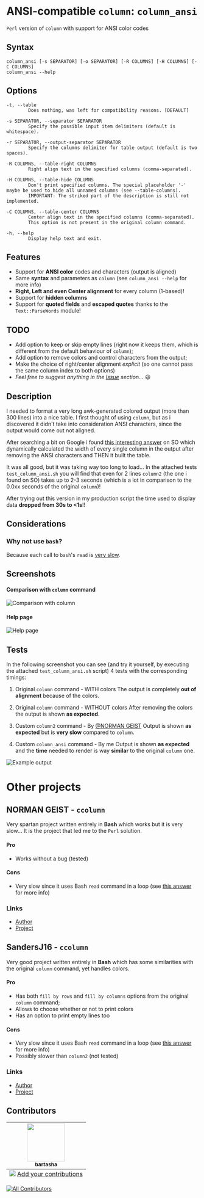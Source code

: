 # ANSI-compatible `column`: `column_ansi`
`Perl` version of `column` with support for ANSI color codes

## Syntax
```shell
column_ansi [-s SEPARATOR] [-o SEPARATOR] [-R COLUMNS] [-H COLUMNS] [-C COLUMNS]
column_ansi --help
```

## Options
```
-t, --table
        Does nothing, was left for compatibility reasons. [DEFAULT]

-s SEPARATOR, --separator SEPARATOR
        Specify the possible input item delimiters (default is whitespace).

-r SEPARATOR, --output-separator SEPARATOR
        Specify the columns delimiter for table output (default is two spaces).

-R COLUMNS, --table-right COLUMNS
        Right align text in the specified columns (comma-separated).

-H COLUMNS, --table-hide COLUMNS
        Don't print specified columns. The special placeholder '-' maybe be used to hide all unnamed columns (see --table-columns).
        IMPORTANT: The striked part of the description is still not implemented.

-C COLUMNS, --table-center COLUMNS
        Center align text in the specified columns (comma-separated). 
        This option is not present in the original column command.

-h, --help
        Display help text and exit.
```

## Features
- Support for **ANSI color** codes and characters (output is aligned)
- Same **syntax** and parameters as `column` (see `column_ansi --help` for more info)
- **Right, Left and even Center alignment** for every column (1-based)!
- Support for **hidden columns**
- Support for **quoted fields** and **escaped quotes** thanks to the `Text::ParseWords` module!


## TODO
- Add option to keep or skip empty lines (right now it keeps them, which is different from the default behaviour of `column`);
- Add option to remove colors and control characters from the output;
- Make the choice of right/center alignment _explicit_ (so one cannot pass the same column index to both options)
- _Feel free to suggest anything in the [Issue](https://github.com/LukeSavefrogs/column_ansi/issues) section..._ 😃

## Description
I needed to format a very long awk-generated colored output (more than 300 lines) into a nice table.
I first thought of using `column`, but as i discovered it didn't take into consideration ANSI characters, since the output would come out not aligned.

After searching a bit on Google i found [this interesting answer](https://stackoverflow.com/a/38762316/8965861) on SO which dynamically calculated the width of every single column in the output after removing the ANSI characters and THEN it built the table.

It was all good, but it was taking way too long to load... In the attached tests `test_column_ansi.sh` you will find that even for 2 lines `column2` (the one i found on SO) takes up to 2-3 seconds (which is a lot in comparison to the 0.0xx seconds of the original `column`)!

After trying out this version in my production script the time used to display data **dropped from 30s to <1s**!!


## Considerations
### Why not use `bash`?
Because each call to `bash`'s `read` is [very slow](https://unix.stackexchange.com/a/169765/348102).

## Screenshots
#### Comparison with `column` command
![Comparison with column](https://user-images.githubusercontent.com/33452387/147605328-e786c713-afdb-4913-ab77-652098935b45.png)

#### Help page
![Help page](https://user-images.githubusercontent.com/33452387/162549413-8ebbf962-c3a5-48ff-8573-2488c94e6e52.png)

## Tests
In the following screenshot you can see (and try it yourself, by executing the attached `test_column_ansi.sh` script) 4 tests with the corresponding timings:
1. Original `column` command - WITH colors
    The output is completely **out of alignment** because of the colors.

2. Original `column` command - WITHOUT colors
    After removing the colors the output is shown **as expected**.

3. Custom `column2` command - By [@NORMAN GEIST](https://stackoverflow.com/users/5871407/norman-geist)
    Output is shown **as expected** but is **very slow** compared to `column`.

4. Custom `column_ansi` command - By me
    Output is shown **as expected** and the **time** needed to render is way **similar** to the original `column` one.

![Example output](https://user-images.githubusercontent.com/33452387/147603917-5cfaafe1-7d21-4436-a2f7-b7d91ef58e7c.png)

# Other projects
## NORMAN GEIST - `ccolumn`
Very spartan project written entirely in **Bash** which works but it is very slow... It is the project that led me to the `Perl` solution.

#### Pro
- Works without a bug (tested)

#### Cons
- Very slow since it uses Bash `read` command in a loop (see [this answer](https://stackoverflow.com/a/13764233/8965861) for more info)

### Links
- [Author](https://stackoverflow.com/users/5871407/norman-geist)
- [Project](https://stackoverflow.com/a/38762316/8965861)


## SandersJ16 - `ccolumn`
Very good project written entirely in **Bash** which has some similarities with the original `column` command, yet handles colors.

#### Pro
- Has both `fill by rows` and `fill by columns` options from the original `column` command;
- Allows to choose whether or not to print colors
- Has an option to print empty lines too

#### Cons
- Very slow since it uses Bash `read` command in a loop (see [this answer](https://stackoverflow.com/a/13764233/8965861) for more info)
- Possibly slower than `column2` (not tested)

### Links
- [Author](https://github.com/SandersJ16)
- [Project](https://github.com/SandersJ16/Bash-Better-Column-Command)

## Contributors
<!-- ALL-CONTRIBUTORS-LIST:START - Do not remove or modify this section -->
<!-- prettier-ignore-start -->
<!-- markdownlint-disable -->
<table>
  <tbody>
    <tr>
      <td align="center"><a href="https://github.com/bartasha"><img src="https://avatars.githubusercontent.com/u/44841974?v=4" width="100px;" alt=""/><br /><sub><b>bartasha</b></sub></a></td>
    </tr>
  </tbody>
  <tfoot>
    <tr>
      <td align="center" size="13px" colspan="7">
        <img src="https://raw.githubusercontent.com/all-contributors/all-contributors-cli/1b8533af435da9854653492b1327a23a4dbd0a10/assets/logo-small.svg">
          <a href="https://all-contributors.js.org/docs/en/bot/usage">Add your contributions</a>
        </img>
      </td>
    </tr>
  </tfoot>
</table>

<!-- markdownlint-restore -->
<!-- prettier-ignore-end -->

<!-- ALL-CONTRIBUTORS-LIST:END -->

<!-- ALL-CONTRIBUTORS-BADGE:START - Do not remove or modify this section -->
[![All Contributors](https://img.shields.io/badge/all_contributors-1-orange.svg?style=flat-square)](#contributors)
<!-- ALL-CONTRIBUTORS-BADGE:END --> 

